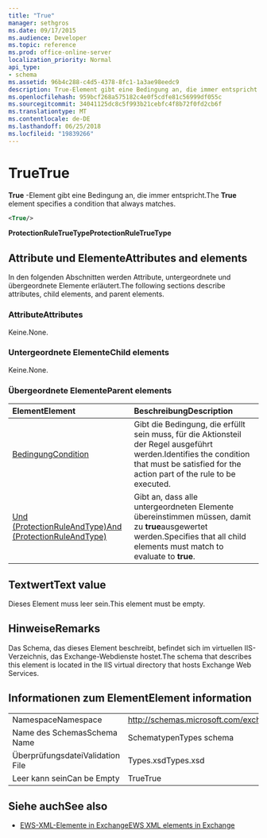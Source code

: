 ```yaml
---
title: "True"
manager: sethgros
ms.date: 09/17/2015
ms.audience: Developer
ms.topic: reference
ms.prod: office-online-server
localization_priority: Normal
api_type:
- schema
ms.assetid: 96b4c288-c4d5-4378-8fc1-1a3ae98eedc9
description: True-Element gibt eine Bedingung an, die immer entspricht.
ms.openlocfilehash: 959bcf268a575182c4e0f5cdfe81c56999df055c
ms.sourcegitcommit: 34041125dc8c5f993b21cebfc4f8b72f0fd2cb6f
ms.translationtype: MT
ms.contentlocale: de-DE
ms.lasthandoff: 06/25/2018
ms.locfileid: "19839266"
---
```

# <a name="true"></a><span data-ttu-id="0fff0-103">True</span><span class="sxs-lookup"><span data-stu-id="0fff0-103">True</span></span>

<span data-ttu-id="0fff0-104">**True** -Element gibt eine Bedingung an, die immer entspricht.</span><span class="sxs-lookup"><span data-stu-id="0fff0-104">The **True** element specifies a condition that always matches.</span></span> 
  
```xml
<True/>
```

<span data-ttu-id="0fff0-105">**ProtectionRuleTrueType**</span><span class="sxs-lookup"><span data-stu-id="0fff0-105">**ProtectionRuleTrueType**</span></span>

## <a name="attributes-and-elements"></a><span data-ttu-id="0fff0-106">Attribute und Elemente</span><span class="sxs-lookup"><span data-stu-id="0fff0-106">Attributes and elements</span></span>

<span data-ttu-id="0fff0-107">In den folgenden Abschnitten werden Attribute, untergeordnete und übergeordnete Elemente erläutert.</span><span class="sxs-lookup"><span data-stu-id="0fff0-107">The following sections describe attributes, child elements, and parent elements.</span></span>
  
### <a name="attributes"></a><span data-ttu-id="0fff0-108">Attribute</span><span class="sxs-lookup"><span data-stu-id="0fff0-108">Attributes</span></span>

<span data-ttu-id="0fff0-109">Keine.</span><span class="sxs-lookup"><span data-stu-id="0fff0-109">None.</span></span>
  
### <a name="child-elements"></a><span data-ttu-id="0fff0-110">Untergeordnete Elemente</span><span class="sxs-lookup"><span data-stu-id="0fff0-110">Child elements</span></span>

<span data-ttu-id="0fff0-111">Keine.</span><span class="sxs-lookup"><span data-stu-id="0fff0-111">None.</span></span>
  
### <a name="parent-elements"></a><span data-ttu-id="0fff0-112">Übergeordnete Elemente</span><span class="sxs-lookup"><span data-stu-id="0fff0-112">Parent elements</span></span>

|<span data-ttu-id="0fff0-113">**Element**</span><span class="sxs-lookup"><span data-stu-id="0fff0-113">**Element**</span></span>|<span data-ttu-id="0fff0-114">**Beschreibung**</span><span class="sxs-lookup"><span data-stu-id="0fff0-114">**Description**</span></span>|
|:-----|:-----|
|[<span data-ttu-id="0fff0-115">Bedingung</span><span class="sxs-lookup"><span data-stu-id="0fff0-115">Condition</span></span>](condition.md) <br/> |<span data-ttu-id="0fff0-116">Gibt die Bedingung, die erfüllt sein muss, für die Aktionsteil der Regel ausgeführt werden.</span><span class="sxs-lookup"><span data-stu-id="0fff0-116">Identifies the condition that must be satisfied for the action part of the rule to be executed.</span></span>  <br/> |
|[<span data-ttu-id="0fff0-117">Und (ProtectionRuleAndType)</span><span class="sxs-lookup"><span data-stu-id="0fff0-117">And (ProtectionRuleAndType)</span></span>](and-protectionruleandtype.md) <br/> |<span data-ttu-id="0fff0-118">Gibt an, dass alle untergeordneten Elemente übereinstimmen müssen, damit zu **true**ausgewertet werden.</span><span class="sxs-lookup"><span data-stu-id="0fff0-118">Specifies that all child elements must match to evaluate to **true**.</span></span>  <br/> |
   
## <a name="text-value"></a><span data-ttu-id="0fff0-119">Textwert</span><span class="sxs-lookup"><span data-stu-id="0fff0-119">Text value</span></span>

<span data-ttu-id="0fff0-120">Dieses Element muss leer sein.</span><span class="sxs-lookup"><span data-stu-id="0fff0-120">This element must be empty.</span></span>
  
## <a name="remarks"></a><span data-ttu-id="0fff0-121">Hinweise</span><span class="sxs-lookup"><span data-stu-id="0fff0-121">Remarks</span></span>

<span data-ttu-id="0fff0-122">Das Schema, das dieses Element beschreibt, befindet sich im virtuellen IIS-Verzeichnis, das Exchange-Webdienste hostet.</span><span class="sxs-lookup"><span data-stu-id="0fff0-122">The schema that describes this element is located in the IIS virtual directory that hosts Exchange Web Services.</span></span>
  
## <a name="element-information"></a><span data-ttu-id="0fff0-123">Informationen zum Element</span><span class="sxs-lookup"><span data-stu-id="0fff0-123">Element information</span></span>

|||
|:-----|:-----|
|<span data-ttu-id="0fff0-124">Namespace</span><span class="sxs-lookup"><span data-stu-id="0fff0-124">Namespace</span></span>  <br/> |http://schemas.microsoft.com/exchange/services/2006/types  <br/> |
|<span data-ttu-id="0fff0-125">Name des Schemas</span><span class="sxs-lookup"><span data-stu-id="0fff0-125">Schema Name</span></span>  <br/> |<span data-ttu-id="0fff0-126">Schematypen</span><span class="sxs-lookup"><span data-stu-id="0fff0-126">Types schema</span></span>  <br/> |
|<span data-ttu-id="0fff0-127">Überprüfungsdatei</span><span class="sxs-lookup"><span data-stu-id="0fff0-127">Validation File</span></span>  <br/> |<span data-ttu-id="0fff0-128">Types.xsd</span><span class="sxs-lookup"><span data-stu-id="0fff0-128">Types.xsd</span></span>  <br/> |
|<span data-ttu-id="0fff0-129">Leer kann sein</span><span class="sxs-lookup"><span data-stu-id="0fff0-129">Can be Empty</span></span>  <br/> |<span data-ttu-id="0fff0-130">True</span><span class="sxs-lookup"><span data-stu-id="0fff0-130">True</span></span>  <br/> |
   
## <a name="see-also"></a><span data-ttu-id="0fff0-131">Siehe auch</span><span class="sxs-lookup"><span data-stu-id="0fff0-131">See also</span></span>

- [<span data-ttu-id="0fff0-132">EWS-XML-Elemente in Exchange</span><span class="sxs-lookup"><span data-stu-id="0fff0-132">EWS XML elements in Exchange</span></span>](ews-xml-elements-in-exchange.md)

